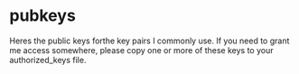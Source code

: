 # pubkeys

  Heres the public keys forthe key pairs I commonly use. If you need to grant me access somewhere, please copy one or more of these keys to your authorized_keys file. 
